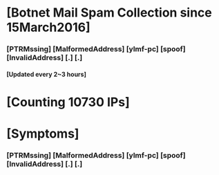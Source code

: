 # [Botnet Mail Spam Collection since 15March2016]
### [PTRMssing] [MalformedAddress] [ylmf-pc] [spoof] [InvalidAddress] [.] [.]
#### [Updated every 2~3 hours]

# [Counting 10730 IPs]

# [Symptoms] 
###   [PTRMssing] [MalformedAddress] [ylmf-pc] [spoof] [InvalidAddress] [.] [.]

